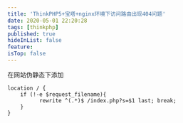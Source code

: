 ```yaml
---
title: 'ThinkPHP5+宝塔+nginx环境下访问路由出现404问题'
date: 2020-05-01 22:20:28
tags: [thinkphp]
published: true
hideInList: false
feature: 
isTop: false
---
```

在网站伪静态下添加


```
location / {
    if (!-e $request_filename){
	      rewrite ^(.*)$ /index.php?s=$1 last; break;
	}
}
```

